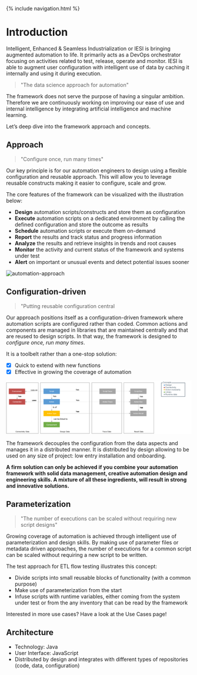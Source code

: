 {% include navigation.html %}

# Introduction

Intelligent, Enhanced & Seamless Industrialization or IESI is bringing augmented automation to life. It primarily acts as a DevOps orchestrator focusing on activities related to test, release, operate and monitor. IESI is able to augment user configuration with intelligent use of data by caching it internally and using it during execution.

> "The data science approach for automation"

The framework does not serve the purpose of having a singular ambition. Therefore we are continuously working on improving our ease of use and internal intelligence by integrating artificial intelligence and machine learning. <br>

Let’s deep dive into the framework approach and concepts.

## Approach
> "Configure once, run many times"

Our key principle is for our automation engineers to design using a flexible configuration and reusable approach. This will allow you to leverage reusable constructs making it easier to configure, scale and grow. 

The core features of the framework can be visualized with the illustration below:
* **Design** automation scripts/constructs and store them as configuration
* **Execute** automation scripts on a dedicated environment by calling the defined configuration and store the outcome as results
* **Schedule** automation scripts or execute them on-demand
* **Report** the results and track status and progress information
* **Analyze** the results and retrieve insights in trends and root causes
* **Monitor** the activity and current status of the framework and systems under test
* **Alert** on important or unusual events and detect potential issues sooner

![automation-approach](https://github.com/metadew/iesi/blob/5942732f9e0f99c389cc53331dd56ad31a33e8b7/docs/images/introduction/automation-approach.png)

## Configuration-driven
> "Putting reusable configuration central

Our approach positions itself as a configuration-driven framework where automation scripts are configured rather than coded. Common actions and components are managed in libraries that are maintained centrally and that are reused to design scripts. In that way, the framework is designed to _configure once, run many times_.

It is a toolbelt rather than a one-stop solution:
- [x] Quick to extend with new functions
- [x] Effective in growing the coverage of automation

![iesi_concepts](https://github.com/metadew/iesi/blob/5942732f9e0f99c389cc53331dd56ad31a33e8b7/docs/images/introduction/iesi_concepts.png)

The framework decouples the configuration from the data aspects and manages it in a distributed manner. It is distributed by design allowing to be used on any size of project: low entry installation and onboarding. <br>

**A firm solution can only be achieved if you combine your automation framework with solid data management, creative automation design and engineering skills. 
A mixture of all these ingredients, will result in strong and innovative solutions.** <br>

## Parameterization

> "The number of executions can be scaled without requiring new script designs"

Growing coverage of automation is achieved through intelligent use of parameterization and design skills. By making use of parameter files or metadata driven approaches, the number of executions for a common script can be scaled without requiring a new script to be written. <br>
 
The test approach for ETL flow testing illustrates this concept:
* Divide scripts into small reusable blocks of functionality (with a common purpose)
* Make use of parameterization from the start
* Infuse scripts with runtime variables, either coming from the system under test or from the any inventory that can be read by the framework

Interested in more use cases? Have a look at the Use Cases page!

## Architecture

* Technology: Java
* User Interface: JavaScript
* Distributed by design and integrates with different types of repositories (code, data, configuration)

